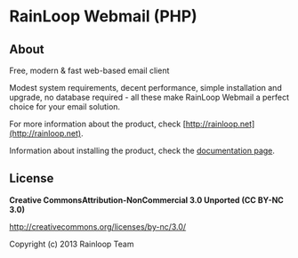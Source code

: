 RainLoop Webmail (PHP)
==================

## About

Free, modern &amp; fast web-based email client

Modest system requirements, decent performance, simple installation and upgrade, no database required - all these make RainLoop Webmail a perfect choice for your email solution.

For more information about the product, check [http://rainloop.net](http://rainloop.net).

Information about installing the product, check the [documentation page](http://rainloop.de/docs/installation/).

## License

**Creative CommonsAttribution-NonCommercial 3.0  Unported (CC BY-NC 3.0)**  

http://creativecommons.org/licenses/by-nc/3.0/

Copyright (c) 2013 Rainloop Team

